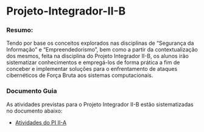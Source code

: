 # Projeto-Integrador-II-B

### Resumo:
Tendo por base os conceitos explorados nas disciplinas de “Segurança da Informação” e “Empreendedorismo”, bem como a partir da contextualização dos mesmos, feita na disciplina do Projeto Integrador II-B, os alunos irão sistematizar conhecimentos e empregá-los de forma prática a fim de conceber e implementar soluções para o enfrentamento de ataques cibernéticos de Força Bruta aos sistemas computacionais.

### Documento Guia 

As atividades previstas para o Projeto Integrador II-B estão sistematizadas no documento abaixo:

  * [Atividades do PI II-A](https://docs.google.com/document/d/1CyPEJuhyEunSJ1u277xloMwifImYILjg2F2Moy3ASkY/edit?usp=sharing)
